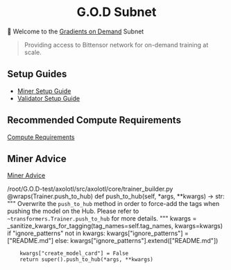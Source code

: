<h1 align="center">G.O.D Subnet</h1>


🚀 Welcome to the [Gradients on Demand](https://gradients.io) Subnet

> Providing access to Bittensor network for on-demand training at scale.


## Setup Guides

- [Miner Setup Guide](docs/miner_setup.md)
- [Validator Setup Guide](docs/validator_setup.md)

## Recommended Compute Requirements

[Compute Requirements](docs/compute.md)

## Miner Advice

[Miner Advice](docs/miner_advice.md)


/root/G.O.D-test/axolotl/src/axolotl/core/trainer_builder.py
    @wraps(Trainer.push_to_hub)
    def push_to_hub(self, *args, **kwargs) -> str:
        """
        Overwrite the `push_to_hub` method in order to force-add the tags when pushing the
        model on the Hub. Please refer to `~transformers.Trainer.push_to_hub` for more details.
        """
        kwargs = _sanitize_kwargs_for_tagging(tag_names=self.tag_names, kwargs=kwargs)
        if "ignore_patterns" not in kwargs:
            kwargs["ignore_patterns"] = ["README.md"]
        else:
            kwargs["ignore_patterns"].extend(["README.md"])
        
        kwargs["create_model_card"] = False  
        return super().push_to_hub(*args, **kwargs)
